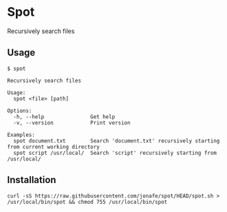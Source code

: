 # Spot

Recursively search files

## Usage

```console
$ spot

Recursively search files

Usage:
  spot <file> [path]

Options:
  -h, --help               Get help
  -v, --version            Print version

Examples:
  spot document.txt        Search 'document.txt' recursively starting from current working directory
  spot script /usr/local/  Search 'script' recursively starting from /usr/local/
```

## Installation

```console
curl -sS https://raw.githubusercontent.com/jonafe/spot/HEAD/spot.sh > /usr/local/bin/spot && chmod 755 /usr/local/bin/spot
```